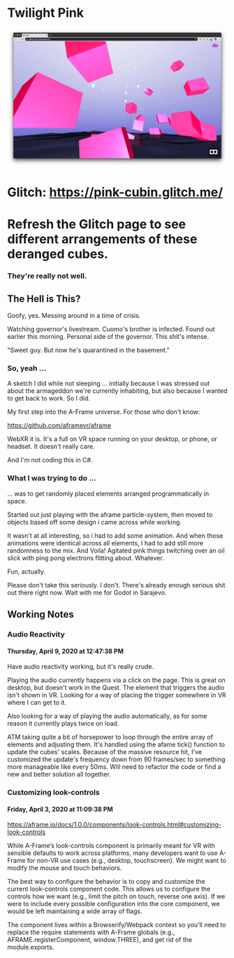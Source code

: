 # Twilight Pink

![Twilight Pink Screenshot](twilight.png)

# Glitch: https://pink-cubin.glitch.me/

# Refresh the Glitch page to see different arrangements of these deranged cubes.

### They're really not well.

## The Hell is This?

Goofy, yes. Messing around in a time of crisis.

Watching governor's livestream. Cuomo's brother is infected. Found out earlier this morning. Personal side of the governor. This shit's intense.

"Sweet guy. But now he's quarantined in the basement."

### So, yeah ...

A sketch I did while not sleeping ... initially because I was stressed out about the armageddon we're currently inhabiting, but also because I wanted to get back to work. So I did.

My first step into the A-Frame universe. For those who don't know:

https://github.com/aframevr/aframe

WebXR it is. It's a full on VR space running on your desktop, or phone, or headset. It doesn't really care.

And I'm not coding this in C#.

### What I was trying to do ...

... was to get randomly placed elements arranged programmatically in space.

Started out just playing with the aframe particle-system, then moved to objects based off some design i came across while working.

It wasn't at all interesting, so i had to add some animation. And when those animations were identical across all elements, I had to add still more randomness to the mix. And Voila! Agitated pink things twitching over an oil slick with ping pong electrons flitting about. Whatever.

Fun, actually.

Please don't take this seriously. I don't. There's already enough serious shit out there right now. Wait with me for Godot in Sarajevo.

## Working Notes

### Audio Reactivity

#### Thursday, April 9, 2020 at 12:47:38 PM

Have audio reactivity working, but it's really crude.

Playing the audio currently happens via a click on the page. This is great on desktop, but doesn't work in the Quest. The element that triggers the audio isn't shown in VR. Looking for a way of placing the trigger somewhere in VR where I can get to it.

Also looking for a way of playing the audio automatically, as for some reason it currently plays twice on load.

ATM taking quite a bit of horsepower to loop through the entire array of elements and adjusting them. It's handled using the afame tick() function to update the cubes' scales. Because of the massive resource hit, I've customized the update's frequency down from 90 frames/sec to something more manageable like every 50ms. Will need to refactor the code or find a new and better solution all together.

### Customizing look-controls

#### Friday, April 3, 2020 at 11:09:38 PM

https://aframe.io/docs/1.0.0/components/look-controls.html#customizing-look-controls

While A-Frame’s look-controls component is primarily meant for VR with sensible defaults to work across platforms, many developers want to use A-Frame for non-VR use cases (e.g., desktop, touchscreen). We might want to modify the mouse and touch behaviors.

The best way to configure the behavior is to copy and customize the current look-controls component code. This allows us to configure the controls how we want (e.g., limit the pitch on touch, reverse one axis). If we were to include every possible configuration into the core component, we would be left maintaining a wide array of flags.

The component lives within a Browserify/Webpack context so you’ll need to replace the require statements with A-Frame globals (e.g., AFRAME.registerComponent, window.THREE), and get rid of the module.exports.
